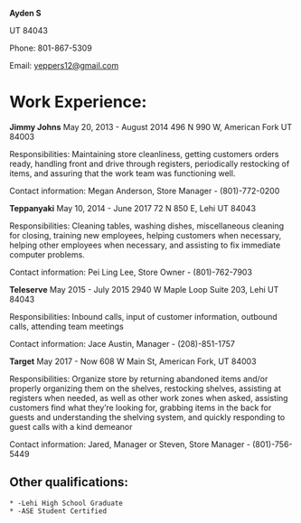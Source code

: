 **Ayden S**

 UT 84043
 
 Phone: 801-867-5309
 
 Email: yeppers12@gmail.com

# Work Experience:

**Jimmy Johns**                           May 20, 2013 - August 2014
496 N 990 W, American Fork UT 84003

Responsibilities: Maintaining store cleanliness, getting customers orders ready, handling front and drive through registers, periodically restocking of items, and assuring that the work team was functioning well.

Contact information: Megan Anderson, Store Manager  -  (801)-772-0200

**Teppanyaki**                                May 10, 2014 - June 2017
72 N 850 E, Lehi UT 84043

Responsibilities: Cleaning tables, washing dishes, miscellaneous cleaning for closing,  training new employees, helping customers when necessary, helping other employees when necessary, and assisting to fix immediate computer problems.

Contact information: Pei Ling Lee, Store Owner  -  (801)-762-7903

**Teleserve**                                May 2015 - July 2015
2940 W Maple Loop Suite 203, Lehi UT 84043

Responsibilities: Inbound calls, input of customer information, outbound calls, attending team meetings

Contact information: Jace Austin, Manager  -  (208)-851-1757

**Target**                                May 2017 - Now
608 W Main St, American Fork, UT 84003

Responsibilities: Organize store by returning abandoned items and/or properly organizing them on the shelves, restocking shelves, assisting at registers when needed, as well as other work zones when asked, assisting customers find what they’re looking for, grabbing items in the back for guests and understanding the shelving system, and quickly responding to guest calls with a kind demeanor

Contact information: Jared, Manager or Steven, Store Manager - (801)-756-5449

 ## Other qualifications:
    * -Lehi High School Graduate
    * -ASE Student Certified
